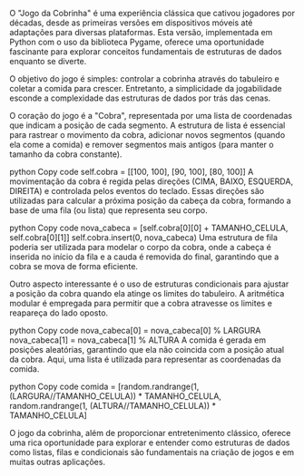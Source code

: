 O "Jogo da Cobrinha" é uma experiência clássica que cativou jogadores por décadas, desde as primeiras versões em dispositivos móveis até adaptações para diversas plataformas. Esta versão, implementada em Python com o uso da biblioteca Pygame, oferece uma oportunidade fascinante para explorar conceitos fundamentais de estruturas de dados enquanto se diverte.

O objetivo do jogo é simples: controlar a cobrinha através do tabuleiro e coletar a comida para crescer. Entretanto, a simplicidade da jogabilidade esconde a complexidade das estruturas de dados por trás das cenas.

O coração do jogo é a "Cobra", representada por uma lista de coordenadas que indicam a posição de cada segmento. A estrutura de lista é essencial para rastrear o movimento da cobra, adicionar novos segmentos (quando ela come a comida) e remover segmentos mais antigos (para manter o tamanho da cobra constante).

python
Copy code
self.cobra = [[100, 100], [90, 100], [80, 100]]
A movimentação da cobra é regida pelas direções (CIMA, BAIXO, ESQUERDA, DIREITA) e controlada pelos eventos do teclado. Essas direções são utilizadas para calcular a próxima posição da cabeça da cobra, formando a base de uma fila (ou lista) que representa seu corpo.

python
Copy code
nova_cabeca = [self.cobra[0][0] + TAMANHO_CELULA, self.cobra[0][1]]
self.cobra.insert(0, nova_cabeca)
Uma estrutura de fila poderia ser utilizada para modelar o corpo da cobra, onde a cabeça é inserida no início da fila e a cauda é removida do final, garantindo que a cobra se mova de forma eficiente.

Outro aspecto interessante é o uso de estruturas condicionais para ajustar a posição da cobra quando ela atinge os limites do tabuleiro. A aritmética modular é empregada para permitir que a cobra atravesse os limites e reapareça do lado oposto.

python
Copy code
nova_cabeca[0] = nova_cabeca[0] % LARGURA
nova_cabeca[1] = nova_cabeca[1] % ALTURA
A comida é gerada em posições aleatórias, garantindo que ela não coincida com a posição atual da cobra. Aqui, uma lista é utilizada para representar as coordenadas da comida.

python
Copy code
comida = [random.randrange(1, (LARGURA//TAMANHO_CELULA)) * TAMANHO_CELULA,
          random.randrange(1, (ALTURA//TAMANHO_CELULA)) * TAMANHO_CELULA]


O jogo da cobrinha, além de proporcionar entretenimento clássico, oferece uma rica oportunidade para explorar e entender como estruturas de dados como listas, filas e condicionais são fundamentais na criação de jogos e em muitas outras aplicações.




